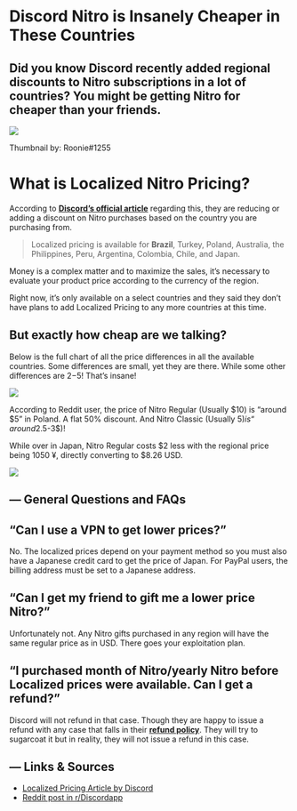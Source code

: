 Discord Nitro is Insanely Cheaper in These Countries
====================================================

Did you know Discord recently added regional discounts to Nitro subscriptions in a lot of countries? You might be getting Nitro for cheaper than your friends.
--------------------------------------------------------------------------------------------------------------------------------------------------------------

![](https://miro.medium.com/max/1400/1*cCc_ZaS3cvTWsShJ6HTg7g.png)

Thumbnail by: Roonie#1255

What is Localized Nitro Pricing?
================================

According to [**Discord’s official article**](https://support.discord.com/hc/en-us/articles/4407269525911-Nitro-Localized-Pricing-FAQ) regarding this, they are reducing or adding a discount on Nitro purchases based on the country you are purchasing from.

> Localized pricing is available for **Brazil**, Turkey, Poland, Australia, the Philippines, Peru, Argentina, Colombia, Chile, and Japan.

Money is a complex matter and to maximize the sales, it’s necessary to evaluate your product price according to the currency of the region.

Right now, it’s only available on a select countries and they said they don’t have plans to add Localized Pricing to any more countries at this time.

**But exactly how cheap are we talking?**
-----------------------------------------

Below is the full chart of all the price differences in all the available countries. Some differences are small, yet they are there. While some other differences are $2-$5! That’s insane!

![](https://miro.medium.com/max/1400/1*SArhLW6iKZLDKDwAvzGC5g.png)

According to Reddit user, the price of Nitro Regular (Usually $10) is “around $5” in Poland. A flat 50% discount. And Nitro Classic (Usually $5) is “around 2.5$-3$)!

While over in Japan, Nitro Regular costs $2 less with the regional price being 1050 ¥, directly converting to $8.26 USD.

![](https://miro.medium.com/max/1248/1*Jee3sVB9KcomrBLqMliIkQ.png)

— General Questions and FAQs
----------------------------

“Can I use a VPN to get lower prices?”
--------------------------------------

No. The localized prices depend on your payment method so you must also have a Japanese credit card to get the price of Japan. For PayPal users, the billing address must be set to a Japanese address.

“Can I get my friend to gift me a lower price Nitro?”
-----------------------------------------------------

Unfortunately not. Any Nitro gifts purchased in any region will have the same regular price as in USD. There goes your exploitation plan.

“I purchased month of Nitro/yearly Nitro before Localized prices were available. Can I get a refund?”
-----------------------------------------------------------------------------------------------------

Discord will not refund in that case. Though they are happy to issue a refund with any case that falls in their [**refund policy**](https://support.discord.com/hc/en-us/articles/360012668071). They will try to sugarcoat it but in reality, they will not issue a refund in this case.

— Links & Sources
-----------------

*   [Localized Pricing Article by Discord](https://support.discord.com/hc/en-us/articles/4407269525911-Nitro-Localized-Pricing-FAQ)
*   [Reddit post in r/Discordapp](https://www.reddit.com/r/discordapp/comments/uzl81y/discord_is_testing_nitro_discounts_by_region_its/)
